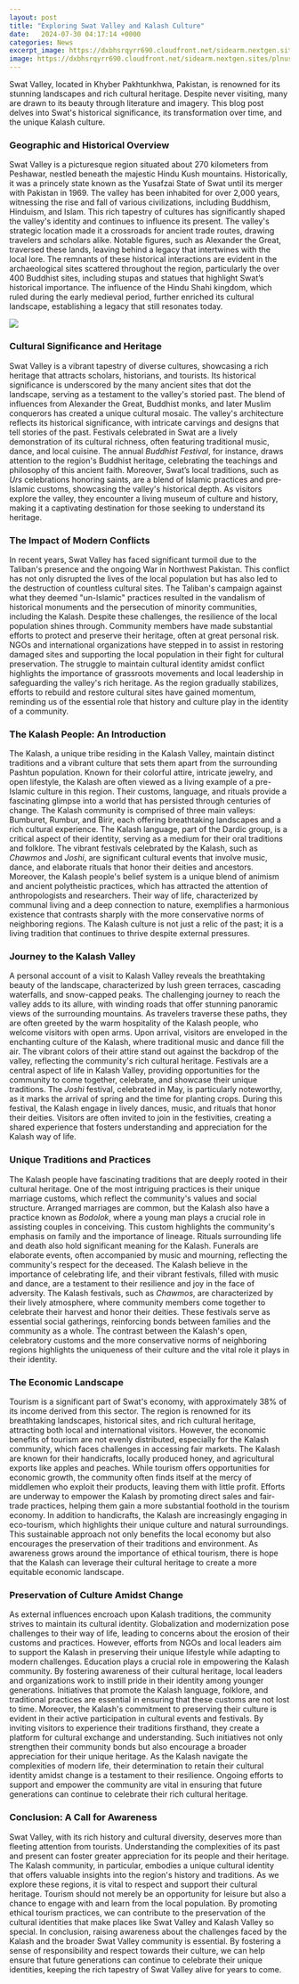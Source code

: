 ```yaml
---
layout: post
title: "Exploring Swat Valley and Kalash Culture"
date:   2024-07-30 04:17:14 +0000
categories: News
excerpt_image: https://dxbhsrqyrr690.cloudfront.net/sidearm.nextgen.sites/plnusealions.com/images/responsive_2023/default_image.png
image: https://dxbhsrqyrr690.cloudfront.net/sidearm.nextgen.sites/plnusealions.com/images/responsive_2023/default_image.png
---
```


Swat Valley, located in Khyber Pakhtunkhwa, Pakistan, is renowned for its stunning landscapes and rich cultural heritage. Despite never visiting, many are drawn to its beauty through literature and imagery. This blog post delves into Swat's historical significance, its transformation over time, and the unique Kalash culture.
### Geographic and Historical Overview
Swat Valley is a picturesque region situated about 270 kilometers from Peshawar, nestled beneath the majestic Hindu Kush mountains. Historically, it was a princely state known as the Yusafzai State of Swat until its merger with Pakistan in 1969. The valley has been inhabited for over 2,000 years, witnessing the rise and fall of various civilizations, including Buddhism, Hinduism, and Islam. This rich tapestry of cultures has significantly shaped the valley's identity and continues to influence its present.
The valley's strategic location made it a crossroads for ancient trade routes, drawing travelers and scholars alike. Notable figures, such as Alexander the Great, traversed these lands, leaving behind a legacy that intertwines with the local lore. The remnants of these historical interactions are evident in the archaeological sites scattered throughout the region, particularly the over 400 Buddhist sites, including stupas and statues that highlight Swat’s historical importance. The influence of the Hindu Shahi kingdom, which ruled during the early medieval period, further enriched its cultural landscape, establishing a legacy that still resonates today.

![](https://dxbhsrqyrr690.cloudfront.net/sidearm.nextgen.sites/plnusealions.com/images/responsive_2023/default_image.png)
### Cultural Significance and Heritage
Swat Valley is a vibrant tapestry of diverse cultures, showcasing a rich heritage that attracts scholars, historians, and tourists. Its historical significance is underscored by the many ancient sites that dot the landscape, serving as a testament to the valley's storied past. The blend of influences from Alexander the Great, Buddhist monks, and later Muslim conquerors has created a unique cultural mosaic.
The valley's architecture reflects its historical significance, with intricate carvings and designs that tell stories of the past. Festivals celebrated in Swat are a lively demonstration of its cultural richness, often featuring traditional music, dance, and local cuisine. The annual *Buddhist Festival*, for instance, draws attention to the region's Buddhist heritage, celebrating the teachings and philosophy of this ancient faith. 
Moreover, Swat’s local traditions, such as *Urs* celebrations honoring saints, are a blend of Islamic practices and pre-Islamic customs, showcasing the valley's historical depth. As visitors explore the valley, they encounter a living museum of culture and history, making it a captivating destination for those seeking to understand its heritage.
### The Impact of Modern Conflicts
In recent years, Swat Valley has faced significant turmoil due to the Taliban's presence and the ongoing War in Northwest Pakistan. This conflict has not only disrupted the lives of the local population but has also led to the destruction of countless cultural sites. The Taliban's campaign against what they deemed "un-Islamic" practices resulted in the vandalism of historical monuments and the persecution of minority communities, including the Kalash.
Despite these challenges, the resilience of the local population shines through. Community members have made substantial efforts to protect and preserve their heritage, often at great personal risk. NGOs and international organizations have stepped in to assist in restoring damaged sites and supporting the local population in their fight for cultural preservation. 
The struggle to maintain cultural identity amidst conflict highlights the importance of grassroots movements and local leadership in safeguarding the valley's rich heritage. As the region gradually stabilizes, efforts to rebuild and restore cultural sites have gained momentum, reminding us of the essential role that history and culture play in the identity of a community.
### The Kalash People: An Introduction
The Kalash, a unique tribe residing in the Kalash Valley, maintain distinct traditions and a vibrant culture that sets them apart from the surrounding Pashtun population. Known for their colorful attire, intricate jewelry, and open lifestyle, the Kalash are often viewed as a living example of a pre-Islamic culture in this region. Their customs, language, and rituals provide a fascinating glimpse into a world that has persisted through centuries of change.
The Kalash community is comprised of three main valleys: Bumburet, Rumbur, and Birir, each offering breathtaking landscapes and a rich cultural experience. The Kalash language, part of the Dardic group, is a critical aspect of their identity, serving as a medium for their oral traditions and folklore. The vibrant festivals celebrated by the Kalash, such as *Chawmos* and *Joshi*, are significant cultural events that involve music, dance, and elaborate rituals that honor their deities and ancestors.
Moreover, the Kalash people's belief system is a unique blend of animism and ancient polytheistic practices, which has attracted the attention of anthropologists and researchers. Their way of life, characterized by communal living and a deep connection to nature, exemplifies a harmonious existence that contrasts sharply with the more conservative norms of neighboring regions. The Kalash culture is not just a relic of the past; it is a living tradition that continues to thrive despite external pressures.
### Journey to the Kalash Valley
A personal account of a visit to Kalash Valley reveals the breathtaking beauty of the landscape, characterized by lush green terraces, cascading waterfalls, and snow-capped peaks. The challenging journey to reach the valley adds to its allure, with winding roads that offer stunning panoramic views of the surrounding mountains. As travelers traverse these paths, they are often greeted by the warm hospitality of the Kalash people, who welcome visitors with open arms.
Upon arrival, visitors are enveloped in the enchanting culture of the Kalash, where traditional music and dance fill the air. The vibrant colors of their attire stand out against the backdrop of the valley, reflecting the community's rich cultural heritage. Festivals are a central aspect of life in Kalash Valley, providing opportunities for the community to come together, celebrate, and showcase their unique traditions.
The *Joshi* festival, celebrated in May, is particularly noteworthy, as it marks the arrival of spring and the time for planting crops. During this festival, the Kalash engage in lively dances, music, and rituals that honor their deities. Visitors are often invited to join in the festivities, creating a shared experience that fosters understanding and appreciation for the Kalash way of life.
### Unique Traditions and Practices
The Kalash people have fascinating traditions that are deeply rooted in their cultural heritage. One of the most intriguing practices is their unique marriage customs, which reflect the community's values and social structure. Arranged marriages are common, but the Kalash also have a practice known as *Bodolok*, where a young man plays a crucial role in assisting couples in conceiving. This custom highlights the community's emphasis on family and the importance of lineage.
Rituals surrounding life and death also hold significant meaning for the Kalash. Funerals are elaborate events, often accompanied by music and mourning, reflecting the community's respect for the deceased. The Kalash believe in the importance of celebrating life, and their vibrant festivals, filled with music and dance, are a testament to their resilience and joy in the face of adversity.
The Kalash festivals, such as *Chawmos*, are characterized by their lively atmosphere, where community members come together to celebrate their harvest and honor their deities. These festivals serve as essential social gatherings, reinforcing bonds between families and the community as a whole. The contrast between the Kalash's open, celebratory customs and the more conservative norms of neighboring regions highlights the uniqueness of their culture and the vital role it plays in their identity.
### The Economic Landscape
Tourism is a significant part of Swat's economy, with approximately 38% of its income derived from this sector. The region is renowned for its breathtaking landscapes, historical sites, and rich cultural heritage, attracting both local and international visitors. However, the economic benefits of tourism are not evenly distributed, especially for the Kalash community, which faces challenges in accessing fair markets.
The Kalash are known for their handicrafts, locally produced honey, and agricultural exports like apples and peaches. While tourism offers opportunities for economic growth, the community often finds itself at the mercy of middlemen who exploit their products, leaving them with little profit. Efforts are underway to empower the Kalash by promoting direct sales and fair-trade practices, helping them gain a more substantial foothold in the tourism economy.
In addition to handicrafts, the Kalash are increasingly engaging in eco-tourism, which highlights their unique culture and natural surroundings. This sustainable approach not only benefits the local economy but also encourages the preservation of their traditions and environment. As awareness grows around the importance of ethical tourism, there is hope that the Kalash can leverage their cultural heritage to create a more equitable economic landscape.
### Preservation of Culture Amidst Change
As external influences encroach upon Kalash traditions, the community strives to maintain its cultural identity. Globalization and modernization pose challenges to their way of life, leading to concerns about the erosion of their customs and practices. However, efforts from NGOs and local leaders aim to support the Kalash in preserving their unique lifestyle while adapting to modern challenges.
Education plays a crucial role in empowering the Kalash community. By fostering awareness of their cultural heritage, local leaders and organizations work to instill pride in their identity among younger generations. Initiatives that promote the Kalash language, folklore, and traditional practices are essential in ensuring that these customs are not lost to time.
Moreover, the Kalash's commitment to preserving their culture is evident in their active participation in cultural events and festivals. By inviting visitors to experience their traditions firsthand, they create a platform for cultural exchange and understanding. Such initiatives not only strengthen their community bonds but also encourage a broader appreciation for their unique heritage.
As the Kalash navigate the complexities of modern life, their determination to retain their cultural identity amidst change is a testament to their resilience. Ongoing efforts to support and empower the community are vital in ensuring that future generations can continue to celebrate their rich cultural heritage.
### Conclusion: A Call for Awareness
Swat Valley, with its rich history and cultural diversity, deserves more than fleeting attention from tourists. Understanding the complexities of its past and present can foster greater appreciation for its people and their heritage. The Kalash community, in particular, embodies a unique cultural identity that offers valuable insights into the region's history and traditions.
As we explore these regions, it is vital to respect and support their cultural heritage. Tourism should not merely be an opportunity for leisure but also a chance to engage with and learn from the local population. By promoting ethical tourism practices, we can contribute to the preservation of the cultural identities that make places like Swat Valley and Kalash Valley so special.
In conclusion, raising awareness about the challenges faced by the Kalash and the broader Swat Valley community is essential. By fostering a sense of responsibility and respect towards their culture, we can help ensure that future generations can continue to celebrate their unique identities, keeping the rich tapestry of Swat Valley alive for years to come.